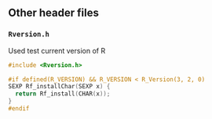 ## Other header files

### `Rversion.h`

Used test current version of R

```c
#include <Rversion.h>

#if defined(R_VERSION) && R_VERSION < R_Version(3, 2, 0)
SEXP Rf_installChar(SEXP x) {
  return Rf_install(CHAR(x));
}
#endif
```

